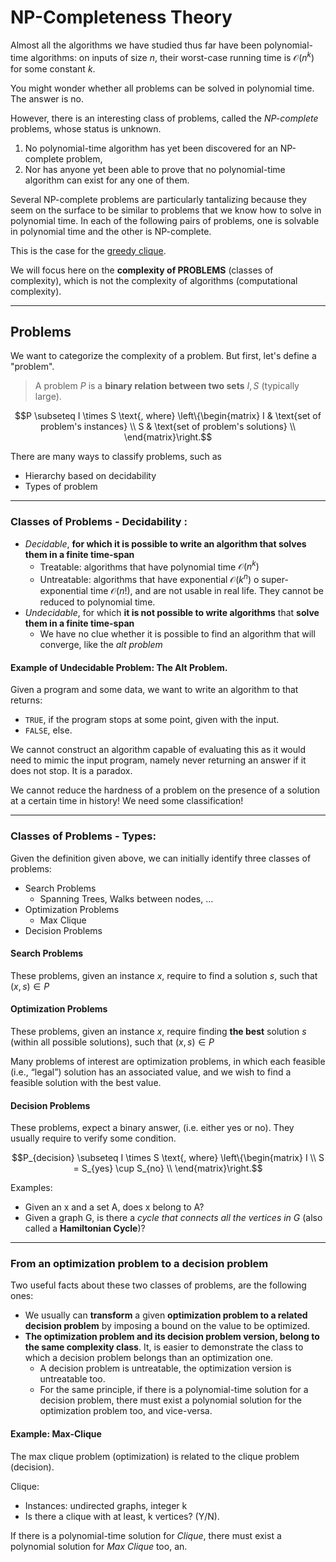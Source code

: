 # NP-Completeness Theory

Almost all the algorithms we have studied thus far have been
polynomial-time algorithms: on inputs of size $n$, their worst-case
running time is $\mathcal{O}(n^{k})$ for some constant $k$. 

You might wonder whether all problems can be solved in polynomial time. The answer is no.

However, there is an interesting class of problems, called
the *NP-complete* problems, whose status is unknown.
1. No polynomial-time algorithm has yet been discovered for an NP-complete problem, 
2. Nor has anyone yet been able to prove that no polynomial-time algorithm can exist for any one of them.

Several NP-complete problems are particularly tantalizing because they seem
on the surface to be similar to problems that we know how to solve in polynomial
time. In each of the following pairs of problems, one is solvable in polynomial
time and the other is NP-complete. 

This is the case for the [greedy clique](https://github.com/PayThePizzo/DataStrutucures-Algorithms/blob/main/Theory/9%20-%20Greedy%20Algorithms/1.1%20-%20GREEDY%20CLIQUE.md).

We will focus here on the **complexity of PROBLEMS** (classes of complexity), which is not the complexity of algorithms
(computational complexity).

---

## Problems
We want to categorize the complexity of a problem. But first, let's define a "problem".

> A problem $P$ is a **binary relation between two sets** $I, S$ (typically large).

```math
P \subseteq I \times S \text{, where} \left\{\begin{matrix}
I & \text{set of problem's instances} \\
S & \text{set of problem's solutions}  \\
\end{matrix}\right.
```

There are many ways to classify problems, such as
* Hierarchy based on decidability
* Types of problem

---

### Classes of Problems - Decidability :
* _Decidable_, **for which it is possible to write an algorithm that solves them in a finite time-span**
  * Treatable: algorithms that have polynomial time $\mathcal{O}(n^{k})$
  * Untreatable: algorithms that have exponential $\mathcal{O}(k^{n})$ o super-exponential time $\mathcal{O}(n!)$, and are not usable
  in real life. They cannot be reduced to polynomial time.
* _Undecidable_, for which **it is not possible to write algorithms** that **solve them in a finite time-span**
  * We have no clue whether it is possible to find an algorithm that will converge, like the *alt problem*

#### Example of Undecidable Problem: The Alt Problem.
Given a program and some data, we want to write an algorithm to that returns:
* `TRUE`, if the program stops at some point, given with the input.
* `FALSE`, else.

We cannot construct an algorithm capable of evaluating this as it would need to mimic the input program, namely never
returning an answer if it does not stop. It is a paradox.

We cannot reduce the hardness of a problem on the presence of a solution at a certain time in history!
We need some classification!

---

### Classes of Problems - Types:
Given the definition given above, we can initially identify three classes of problems:
* Search Problems
  * Spanning Trees, Walks between nodes, ...
* Optimization Problems
  * Max Clique
* Decision Problems

#### Search Problems
These problems, given an instance $x$, require to find a solution $s$, such that $(x,s) \in P$ 

#### Optimization Problems
These problems, given an instance $x$, require finding **the best** solution $s$ (within all possible solutions), 
such that $(x,s) \in P$

Many problems of interest are optimization problems, in which each feasible (i.e.,
“legal”) solution has an associated value, and we wish to find a feasible solution
with the best value.

#### Decision Problems
These problems, expect a binary answer, (i.e. either yes or no). They usually require to verify some condition.

```math
P_{decision} \subseteq I \times S \text{, where} \left\{\begin{matrix}
I  \\
S = S_{yes} \cup S_{no} \\
\end{matrix}\right.
```

  
Examples:
* Given an x and a set A, does x belong to A?
* Given a graph G, is there a _cycle that connects all the vertices in G_ (also called a **Hamiltonian Cycle**)?


---

### From an optimization problem to a decision problem
Two useful facts about these two classes of problems, are the following ones:
* We usually can **transform** a given **optimization problem to a related decision problem** by imposing a
bound on the value to be optimized.
* **The optimization problem and its decision problem version, belong to the same complexity class**.
It, is easier to demonstrate the class to which a decision problem belongs than an optimization one.
  * A decision problem is untreatable, the optimization version is untreatable too.
  * For the same principle, if there is a polynomial-time solution for a decision problem, there must exist a polynomial
  solution for the optimization problem too, and vice-versa.

#### Example: Max-Clique
The max clique problem (optimization) is related to the clique problem (decision).

Clique:
* Instances: undirected graphs, integer k
* Is there a clique with at least, k vertices? (Y/N).

If there is a polynomial-time solution for _Clique_, there must exist a polynomial
solution for _Max Clique_ too, an.




